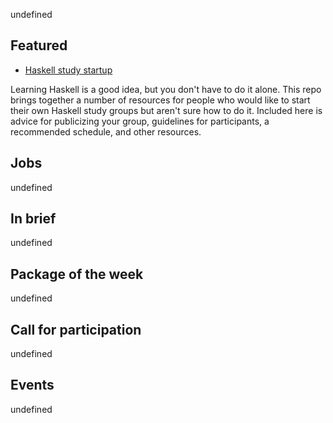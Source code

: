 <!-- 2017-09-14 -->

undefined

## Featured

- [Haskell study startup](https://github.com/sjsyrek/haskell-study-startup/commit/408eea8f3814107b4c4af51d88efd3478745e879)

Learning Haskell is a good idea, but you don't have to do it alone. This repo brings together a number of resources for people who would like to start their own Haskell study groups but aren't sure how to do it. Included here is advice for publicizing your group, guidelines for participants, a recommended schedule, and other resources.

## Jobs

undefined

## In brief

undefined

## Package of the week

undefined

## Call for participation

undefined

## Events

undefined
